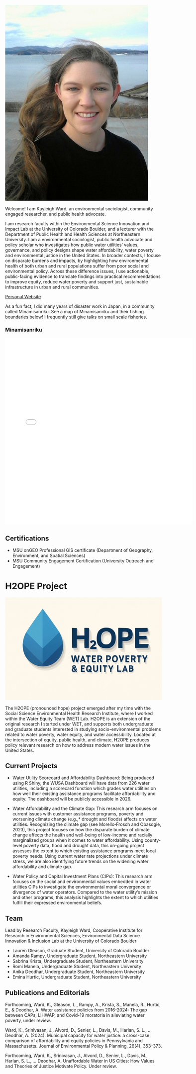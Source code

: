 
![Me in Japan](img/kw_profile.png) 

Welcome! I am Kayleigh Ward, an environmental sociologist, community engaged researcher, and public health advocate. 

I am research faculty within the Environmental Science Innovation and Impact Lab at the University of Colorado Boulder, and a lecturer with the Department of Public Health and Health Sciences at Northeastern University. I am a environmental sociologist, public health advocate and policy scholar who investigates how public water utilities’ values, governance, and policy designs shape water affordability, water poverty and environmental justice in the United States. In broader contexts, I focuse on disparate burdens and impacts, by highlighting how environmental health of both urban and rural populations suffer from poor social and environmental policy. Across these difference issues, I use actionable, public-facing evidence to translate findings into practical recommendations to improve equity, reduce water poverty and support just, sustainable infrastructure in urban and rural communities. 

[Personal Website](https://kayleighward.com/)

As a fun fact, I did many years of disaster work in Japan, in a community called Minamisanriku. See a map of Minamisanriku and their fishing boundaries below! I frequently still give talks on small scale fisheries. 

### Minamisanriku

<embed type="text/html" src="img/msr.html" width="600" height="600">

## Certifications
* MSU onGEO Professional GIS certificate (Department of Geography, Environment, and Spatial Sciences)
* MSU Community Engagement Certification (University Outreach and Engagement)

# H2OPE Project
![H2OPE Project](img/H2OPE_project.png)

The H2OPE (pronounced hope) project emerged after my time with the Social Science Environmental Health Research Institute, where I worked within the Water Equity Team (WET) Lab. H2OPE is an extension of the original research I started under WET, and supports both undergraduate and graduate students interested in studying socio-environmental problems related to water poverty, water equity, and water accessibility. Located at the intersection of equity, public health, and climate, H2OPE produces policy relevant research on how to address modern water issues in the United States.

## Current Projects

- Water Utility Scorecard and Affordability Dashboard: Being produced using R Shiny, the WUSA Dashboard will have data from 226 water utilities, including a scorecard function which grades water utilities on how well their existing assistance programs facilitate affordability and equity. The dashboard will be publicly accessible in 2026.

- Water Affordability and the Climate Gap: This research arm focuses on current issues with customer assistance programs, poverty and worsening climate change (e.g.,* drought and floods) affects on water utilities. Recognizing the climate gap (see Morello‑Frosch and Obasogie, 2023), this project focuses on how the disparate burden of climate change affects the health and well-being of low-income and racially marginalized groups when it comes to water affordability. Using county-level poverty data, flood and drought data, this on-going project assesses the extent to which existing assistance programs meet local poverty needs. Using current water rate projections under climate stress, we are also identifying future trends on the widening water affordability and climate gap.

- Water Policy and Capital Investment Plans (CIPs): This research arm focuses on the social and environmental values embedded in water utilities CIPs to investigate the environmental moral convergence or divergence of water operators. Compared to the water utility’s mission and other programs, this analysis highlights the extent to which utilities fulfill their expressed environmental beliefs.

## Team

Lead by Research Faculty, Kayleigh Ward, Cooperative Institute for Research in Environmental Sciences, Environmental Data Science Innovation & Inclusion Lab at the University of Colorado Boulder

- Lauren Gleason, Graduate Student, University of Colorado Boulder
- Amanda Rampy, Undergraduate Student, Northeastern University
- Sabrina Krista, Undergraduate Student, Northeastern University
- Romi Manela, Undergraduate Student, Northeastern University
- Anika Deodhar, Undergraduate Student, Northeastern University
- Emina Hurtic, Undergraduate Student, Northeastern University

## Publications and Editorials

Forthcoming, Ward, K., Gleason, L., Rampy, A., Krista, S., Manela, R., Hurtic, E., & Deodhar, A. Water assistance policies from 2016-2024: The gap between CAPs, LIHWAP, and Covid-19 moratoria in alleviating water poverty, under review.

Ward, K., Srinivasan, J., Alvord, D., Senier, L., Davis, M., Harlan, S. L., … Deodhar, A. (2024). Municipal capacity for water justice: a cross-case comparison of affordability and equity policies in Pennsylvania and Massachusetts. Journal of Environmental Policy & Planning, 26(4), 353–373.

Forthcoming, Ward, K., Srinivasan, J., Alvord, D., Senier, L., Davis, M., Harlan, S. L., … Deodhar, A. Unaffordable Water in US Cities: How Values and Theories of Justice Motivate Policy. Under review.

